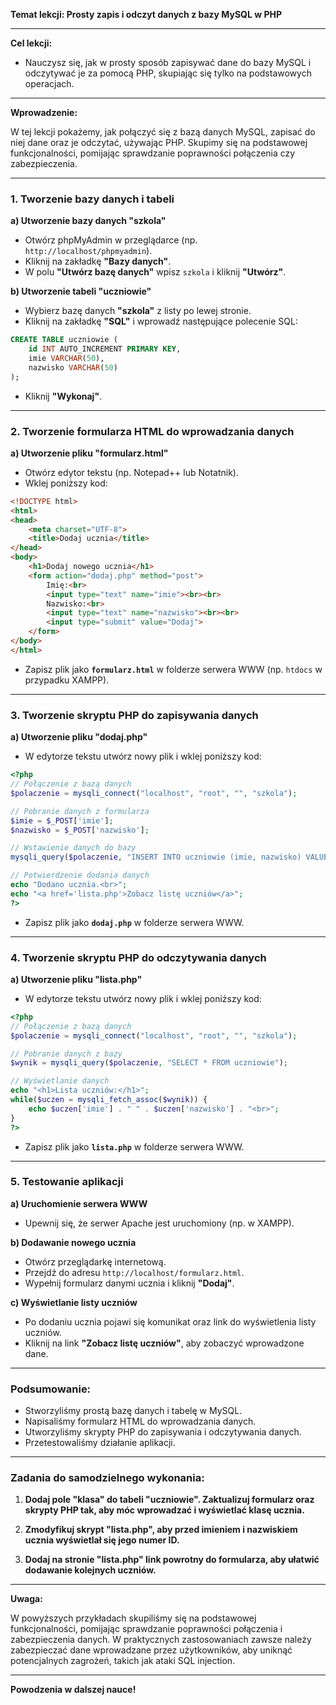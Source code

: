 **Temat lekcji: Prosty zapis i odczyt danych z bazy MySQL w PHP**

---

**Cel lekcji:**

- Nauczysz się, jak w prosty sposób zapisywać dane do bazy MySQL i odczytywać je za pomocą PHP, skupiając się tylko na podstawowych operacjach.

---

**Wprowadzenie:**

W tej lekcji pokażemy, jak połączyć się z bazą danych MySQL, zapisać do niej dane oraz je odczytać, używając PHP. Skupimy się na podstawowej funkcjonalności, pomijając sprawdzanie poprawności połączenia czy zabezpieczenia.

---

### **1. Tworzenie bazy danych i tabeli**

**a) Utworzenie bazy danych "szkola"**

- Otwórz phpMyAdmin w przeglądarce (np. `http://localhost/phpmyadmin`).
- Kliknij na zakładkę **"Bazy danych"**.
- W polu **"Utwórz bazę danych"** wpisz `szkola` i kliknij **"Utwórz"**.

**b) Utworzenie tabeli "uczniowie"**

- Wybierz bazę danych **"szkola"** z listy po lewej stronie.
- Kliknij na zakładkę **"SQL"** i wprowadź następujące polecenie SQL:

```sql
CREATE TABLE uczniowie (
    id INT AUTO_INCREMENT PRIMARY KEY,
    imie VARCHAR(50),
    nazwisko VARCHAR(50)
);
```

- Kliknij **"Wykonaj"**.

---

### **2. Tworzenie formularza HTML do wprowadzania danych**

**a) Utworzenie pliku "formularz.html"**

- Otwórz edytor tekstu (np. Notepad++ lub Notatnik).
- Wklej poniższy kod:

```html
<!DOCTYPE html>
<html>
<head>
    <meta charset="UTF-8">
    <title>Dodaj ucznia</title>
</head>
<body>
    <h1>Dodaj nowego ucznia</h1>
    <form action="dodaj.php" method="post">
        Imię:<br>
        <input type="text" name="imie"><br><br>
        Nazwisko:<br>
        <input type="text" name="nazwisko"><br><br>
        <input type="submit" value="Dodaj">
    </form>
</body>
</html>
```

- Zapisz plik jako **`formularz.html`** w folderze serwera WWW (np. `htdocs` w przypadku XAMPP).

---

### **3. Tworzenie skryptu PHP do zapisywania danych**

**a) Utworzenie pliku "dodaj.php"**

- W edytorze tekstu utwórz nowy plik i wklej poniższy kod:

```php
<?php
// Połączenie z bazą danych
$polaczenie = mysqli_connect("localhost", "root", "", "szkola");

// Pobranie danych z formularza
$imie = $_POST['imie'];
$nazwisko = $_POST['nazwisko'];

// Wstawienie danych do bazy
mysqli_query($polaczenie, "INSERT INTO uczniowie (imie, nazwisko) VALUES ('$imie', '$nazwisko')");

// Potwierdzenie dodania danych
echo "Dodano ucznia.<br>";
echo "<a href='lista.php'>Zobacz listę uczniów</a>";
?>
```

- Zapisz plik jako **`dodaj.php`** w folderze serwera WWW.

---

### **4. Tworzenie skryptu PHP do odczytywania danych**

**a) Utworzenie pliku "lista.php"**

- W edytorze tekstu utwórz nowy plik i wklej poniższy kod:

```php
<?php
// Połączenie z bazą danych
$polaczenie = mysqli_connect("localhost", "root", "", "szkola");

// Pobranie danych z bazy
$wynik = mysqli_query($polaczenie, "SELECT * FROM uczniowie");

// Wyświetlanie danych
echo "<h1>Lista uczniów:</h1>";
while($uczen = mysqli_fetch_assoc($wynik)) {
    echo $uczen['imie'] . " " . $uczen['nazwisko'] . "<br>";
}
?>
```

- Zapisz plik jako **`lista.php`** w folderze serwera WWW.

---

### **5. Testowanie aplikacji**

**a) Uruchomienie serwera WWW**

- Upewnij się, że serwer Apache jest uruchomiony (np. w XAMPP).

**b) Dodawanie nowego ucznia**

- Otwórz przeglądarkę internetową.
- Przejdź do adresu `http://localhost/formularz.html`.
- Wypełnij formularz danymi ucznia i kliknij **"Dodaj"**.

**c) Wyświetlanie listy uczniów**

- Po dodaniu ucznia pojawi się komunikat oraz link do wyświetlenia listy uczniów.
- Kliknij na link **"Zobacz listę uczniów"**, aby zobaczyć wprowadzone dane.

---

### **Podsumowanie:**

- Stworzyliśmy prostą bazę danych i tabelę w MySQL.
- Napisaliśmy formularz HTML do wprowadzania danych.
- Utworzyliśmy skrypty PHP do zapisywania i odczytywania danych.
- Przetestowaliśmy działanie aplikacji.

---

### **Zadania do samodzielnego wykonania:**

1. **Dodaj pole "klasa" do tabeli "uczniowie". Zaktualizuj formularz oraz skrypty PHP tak, aby móc wprowadzać i wyświetlać klasę ucznia.**

2. **Zmodyfikuj skrypt "lista.php", aby przed imieniem i nazwiskiem ucznia wyświetlał się jego numer ID.**

3. **Dodaj na stronie "lista.php" link powrotny do formularza, aby ułatwić dodawanie kolejnych uczniów.**

---

**Uwaga:**

W powyższych przykładach skupiliśmy się na podstawowej funkcjonalności, pomijając sprawdzanie poprawności połączenia i zabezpieczenia danych. W praktycznych zastosowaniach zawsze należy zabezpieczać dane wprowadzane przez użytkowników, aby uniknąć potencjalnych zagrożeń, takich jak ataki SQL injection.

---

**Powodzenia w dalszej nauce!**
